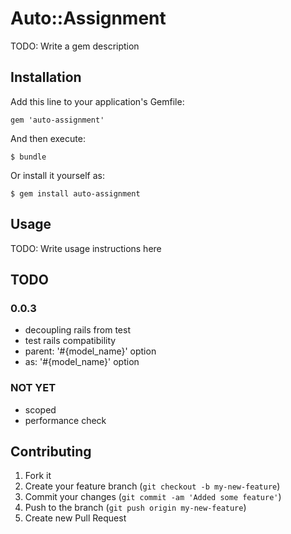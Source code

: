 # Auto::Assignment

TODO: Write a gem description

## Installation

Add this line to your application's Gemfile:

    gem 'auto-assignment'

And then execute:

    $ bundle

Or install it yourself as:

    $ gem install auto-assignment

## Usage

TODO: Write usage instructions here

## TODO
### 0.0.3
  * decoupling rails from test
  * test rails compatibility
  * parent: '#{model_name}' option
  * as: '#{model_name}' option

### NOT YET
  * scoped
  * performance check

## Contributing

1. Fork it
2. Create your feature branch (`git checkout -b my-new-feature`)
3. Commit your changes (`git commit -am 'Added some feature'`)
4. Push to the branch (`git push origin my-new-feature`)
5. Create new Pull Request
